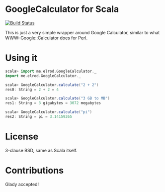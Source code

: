 GoogleCalculator for Scala
==========================

[![Build Status](https://secure.travis-ci.org/CodeBlock/GoogleCalculator-scala.png)](http://travis-ci.org/CodeBlock/GoogleCalculator-scala)

This is just a very simple wrapper around Google Calculator, similar to what
WWW::Google::Calculator does for Perl.

Using it
========

```scala
scala> import me.elrod.GoogleCalculator._
import me.elrod.GoogleCalculator._

scala> GoogleCalculator.calculate("2 + 2")
res0: String = 2 + 2 = 4

scala> GoogleCalculator.calculate("3 GB to MB")
res1: String = 3 gigabytes = 3072 megabytes

scala> GoogleCalculator.calculate("pi")
res2: String = pi = 3.14159265
```

License
=======

3-clause BSD, same as Scala itself.

Contributions
=============

Glady accepted!
